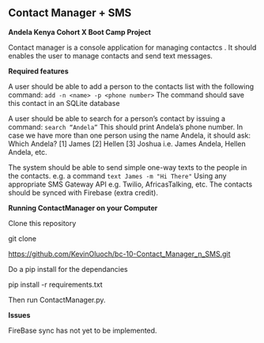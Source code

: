 **Contact Manager + SMS**
---------------------

**Andela Kenya Cohort X Boot Camp Project**

Contact manager is a console application for managing contactcs .
It should enables the user to manage contacts and send text messages.

**Required features**

A user should be able to add a person to the contacts list
with the following command: `add -n <name> -p <phone number>`
The command should save this contact in an SQLite database

A user should be able to search for a person’s contact by 
issuing a command: `search “Andela”` 
This should print  Andela’s phone number. 
In case we have more than one person using the name Andela, 
it should ask: Which Andela? [1] James [2] Hellen [3] Joshua i.e. James Andela, Hellen Andela, etc.

The system should be able to send simple one-way texts to the people in the 
contacts. e.g. a command `text James -m "Hi There"`
Using any appropriate SMS Gateway API e.g. Twilio, AfricasTalking, etc.
The contacts should be synced with Firebase (extra credit).



**Running ContactManager on your Computer**

Clone this repository

git clone

https://github.com/KevinOluoch/bc-10-Contact_Manager_n_SMS.git

Do a pip install for the dependancies

pip install -r requirements.txt

Then run ContactManager.py.


**Issues**

FireBase sync has not yet to be implemented.
